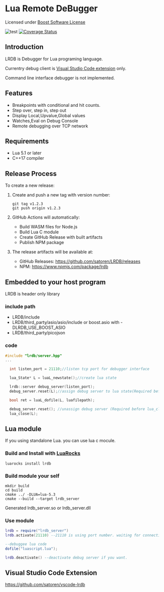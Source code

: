 # Lua Remote DeBugger

Licensed under [Boost Software License](http://www.boost.org/LICENSE_1_0.txt)

![test](https://github.com/satoren/LRDB/workflows/test/badge.svg)
[![Coverage Status](https://coveralls.io/repos/github/satoren/LRDB/badge.svg?branch=master)](https://coveralls.io/github/satoren/LRDB?branch=master)

## Introduction

LRDB is Debugger for Lua programing language.


Currentry debug client is [Visual Studio Code extension](https://marketplace.visualstudio.com/items?itemName=satoren.lrdb) only.

Command line interface debugger is not implemented.


## Features

* Breakpoints with conditional and hit counts.
* Step over, step in, step out
* Display Local,Upvalue,Global values
* Watches,Eval on Debug Console
* Remote debugging over TCP network


## Requirements
  * Lua 5.1 or later
  * C++17 compiler

## Release Process

To create a new release:

1. Create and push a new tag with version number:
   ```
   git tag v1.2.3
   git push origin v1.2.3
   ```

2. GitHub Actions will automatically:
   - Build WASM files for Node.js
   - Build Lua C module
   - Create GitHub Release with built artifacts
   - Publish NPM package

3. The release artifacts will be available at:
   - GitHub Releases: https://github.com/satoren/LRDB/releases
   - NPM: https://www.npmjs.com/package/lrdb

## Embedded to your host program

LRDB is header only library

### include path
  - LRDB/include
  - LRDB/third_party/asio/asio/include or boost.asio with -DLRDB_USE_BOOST_ASIO
  - LRDB/third_party/picojson

### code
```C++
#include "lrdb/server.hpp"
...

  int listen_port = 21110;//listen tcp port for debugger interface

  lua_State* L = luaL_newstate();//create lua state

  lrdb::server debug_server(listen_port);
  debug_server.reset(L);//assign debug server to lua state(Required before script load)

  bool ret = luaL_dofile(L, luafilepath);

  debug_server.reset(); //unassign debug server (Required before lua_close )
  lua_close(L);
```

## Lua module
If you using standalone Lua. you can use lua c mocule.

### Build and Install with [LuaRocks](https://luarocks.org/)
```
luarocks install lrdb
```

### Build module your self
```
mkdir build
cd build
cmake ../ -DLUA=lua-5.3
cmake --build --target lrdb_server
```
Generated lrdb_server.so or lrdb_server.dll


### Use module
```lua
lrdb = require("lrdb_server")
lrdb.activate(21110) --21110 is using port number. waiting for connection by debug client.

--debuggee lua code
dofile("luascript.lua");

lrdb.deactivate() --deactivate debug server if you want.
```

## Visual Studio Code Extension
https://github.com/satoren/vscode-lrdb
